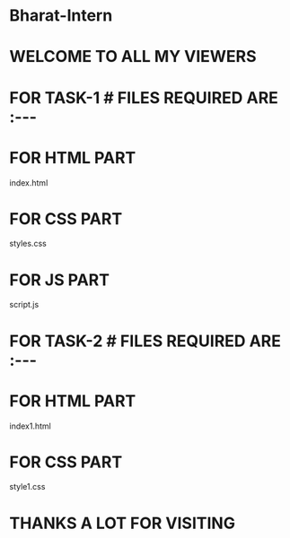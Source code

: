# Bharat-Intern

# WELCOME TO ALL MY VIEWERS #

# FOR TASK-1 # FILES  REQUIRED ARE :---
FOR HTML PART
==============
index.html

FOR CSS PART
=============
styles.css

FOR JS PART
============
script.js

# FOR TASK-2 # FILES  REQUIRED ARE :---
FOR HTML PART
==============
index1.html

FOR CSS PART
=============
style1.css

# THANKS A LOT FOR VISITING #
